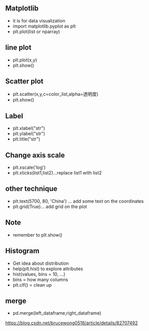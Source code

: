 ## Matplotlib
* it is for data visualization
* import matplotlib.pyplot as plt
* plt.plot(list or nparray)

## line plot
* plt.plot(x,y)
* plt.show()

## Scatter plot
* plt.scatter(x,y,c=color_list,alpha=透明度) 
* plt.show()

## Label
* plt.xlabel("str")
* plt.ylabel("str")
* plt.title("str")

## Change axis scale
* plt.xscale('log')
* plt.xticks(list1,list2)...replace list1 with list2

## other technique
* plt.text(5700, 80, 'China') ... add some text on the coordinates
* plt.grid(True)... add grid on the plot

## Note
* remember to plt.show()


## Histogram
* Get idea about distribution
* help(plt.hist) to explore attributes
* hist(values, bins = 10, ...)
* bins = how many columns
* plt.clf() = clean up

## merge
* pd.merge(left_dataframe,right_dataframe)

https://blog.csdn.net/brucewong0516/article/details/82707492
